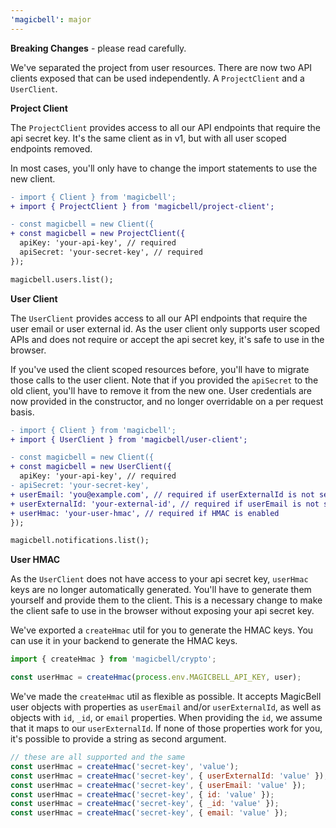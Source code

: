 ```yaml
---
'magicbell': major
---
```


**Breaking Changes** - please read carefully.

We've separated the project from user resources. There are now two API clients exposed that can be used independently. A `ProjectClient` and a `UserClient`.

**Project Client**

The `ProjectClient` provides access to all our API endpoints that require the api secret key. It's the same client as in v1, but with all user scoped endpoints removed.

In most cases, you'll only have to change the import statements to use the new client.

```diff
- import { Client } from 'magicbell';
+ import { ProjectClient } from 'magicbell/project-client';

- const magicbell = new Client({
+ const magicbell = new ProjectClient({
  apiKey: 'your-api-key', // required
  apiSecret: 'your-secret-key', // required
});

magicbell.users.list();
```

**User Client**

The `UserClient` provides access to all our API endpoints that require the user email or user external id. As the user client only supports user scoped APIs and does not require or accept the api secret key, it's safe to use in the browser.

If you've used the client scoped resources before, you'll have to migrate those calls to the user client. Note that if you provided the `apiSecret` to the old client, you'll have to remove it from the new one. User credentials are now provided in the constructor, and no longer overridable on a per request basis.

```diff
- import { Client } from 'magicbell';
+ import { UserClient } from 'magicbell/user-client';

- const magicbell = new Client({
+ const magicbell = new UserClient({
  apiKey: 'your-api-key', // required
- apiSecret: 'your-secret-key',
+ userEmail: 'you@example.com', // required if userExternalId is not set
+ userExternalId: 'your-external-id', // required if userEmail is not set
+ userHmac: 'your-user-hmac', // required if HMAC is enabled
});

magicbell.notifications.list();
```

**User HMAC**

As the `UserClient` does not have access to your api secret key, `userHmac` keys are no longer automatically generated. You'll have to generate them yourself and provide them to the client. This is a necessary change to make the client safe to use in the browser without exposing your api secret key.

We've exported a `createHmac` util for you to generate the HMAC keys. You can use it in your backend to generate the HMAC keys.

```js
import { createHmac } from 'magicbell/crypto';

const userHmac = createHmac(process.env.MAGICBELL_API_KEY, user);
```

We've made the `createHmac` util as flexible as possible. It accepts MagicBell user objects with properties as `userEmail` and/or `userExternalId`, as well as objects with `id`, `_id`, or `email` properties. When providing the `id`, we assume that it maps to our `userExternalId`. If none of those properties work for you, it's possible to provide a string as second argument.

```js
// these are all supported and the same
const userHmac = createHmac('secret-key', 'value');
const userHmac = createHmac('secret-key', { userExternalId: 'value' });
const userHmac = createHmac('secret-key', { userEmail: 'value' });
const userHmac = createHmac('secret-key', { id: 'value' });
const userHmac = createHmac('secret-key', { _id: 'value' });
const userHmac = createHmac('secret-key', { email: 'value' });
```
